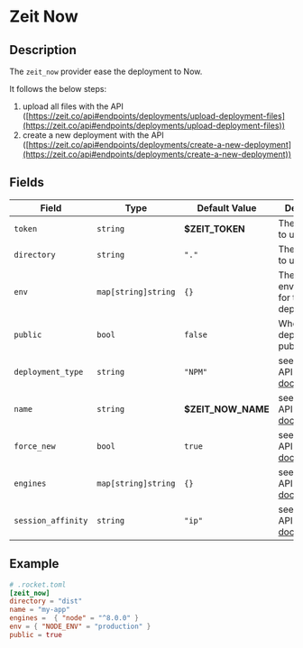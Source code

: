 # Zeit Now

## Description

The `zeit_now` provider ease the deployment to Now.

It follows the below steps:
1. upload all files with the API ([https://zeit.co/api#endpoints/deployments/upload-deployment-files](https://zeit.co/api#endpoints/deployments/upload-deployment-files))
2. create a new deployment with the API ([https://zeit.co/api#endpoints/deployments/create-a-new-deployment](https://zeit.co/api#endpoints/deployments/create-a-new-deployment))

## Fields

| Field | Type | Default Value | Description |
| ----- | -----| ------------- |------------ |
| `token` | `string` | **$ZEIT_TOKEN** | The zeit token to use |
| `directory` | `string` | `"."` | The directory to upload |
| `env` | `map[string]string` | `{}` | The environnement for the deployment |
| `public` | `bool` | `false` | Whether the deployment is public or not |
| `deployment_type` | `string` | `"NPM"` | see the zeit API [documentation](https://zeit.co/api#endpoints/deployments/create-a-new-deployment) |
| `name` | `string` | **$ZEIT_NOW_NAME** | see the zeit API [documentation](https://zeit.co/api#endpoints/deployments/create-a-new-deployment) |
| `force_new` | `bool` | `true` | see the zeit API [documentation](https://zeit.co/api#endpoints/deployments/create-a-new-deployment) |
| `engines` | `map[string]string` | `{}` | see the zeit API [documentation](https://zeit.co/api#endpoints/deployments/create-a-new-deployment) |
| `session_affinity` | `string` | `"ip"` | see the zeit API [documentation](https://zeit.co/api#endpoints/deployments/create-a-new-deployment) |


## Example

```toml
# .rocket.toml
[zeit_now]
directory = "dist"
name = "my-app"
engines =  { "node" = "^8.0.0" }
env = { "NODE_ENV" = "production" }
public = true
```
